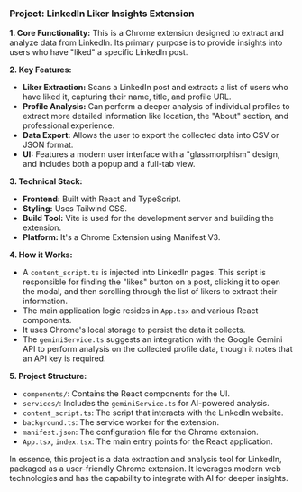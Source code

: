 ### Project: LinkedIn Liker Insights Extension

**1. Core Functionality:**
This is a Chrome extension designed to extract and analyze data from LinkedIn. Its primary purpose is to provide insights into users who have "liked" a specific LinkedIn post.

**2. Key Features:**
- **Liker Extraction:** Scans a LinkedIn post and extracts a list of users who have liked it, capturing their name, title, and profile URL.
- **Profile Analysis:** Can perform a deeper analysis of individual profiles to extract more detailed information like location, the "About" section, and professional experience.
- **Data Export:** Allows the user to export the collected data into CSV or JSON format.
- **UI:** Features a modern user interface with a "glassmorphism" design, and includes both a popup and a full-tab view.

**3. Technical Stack:**
- **Frontend:** Built with React and TypeScript.
- **Styling:** Uses Tailwind CSS.
- **Build Tool:** Vite is used for the development server and building the extension.
- **Platform:** It's a Chrome Extension using Manifest V3.

**4. How it Works:**
- A `content_script.ts` is injected into LinkedIn pages. This script is responsible for finding the "likes" button on a post, clicking it to open the modal, and then scrolling through the list of likers to extract their information.
- The main application logic resides in `App.tsx` and various React components.
- It uses Chrome's local storage to persist the data it collects.
- The `geminiService.ts` suggests an integration with the Google Gemini API to perform analysis on the collected profile data, though it notes that an API key is required.

**5. Project Structure:**
- `components/`: Contains the React components for the UI.
- `services/`: Includes the `geminiService.ts` for AI-powered analysis.
- `content_script.ts`: The script that interacts with the LinkedIn website.
- `background.ts`: The service worker for the extension.
- `manifest.json`: The configuration file for the Chrome extension.
- `App.tsx`, `index.tsx`: The main entry points for the React application.

In essence, this project is a data extraction and analysis tool for LinkedIn, packaged as a user-friendly Chrome extension. It leverages modern web technologies and has the capability to integrate with AI for deeper insights.